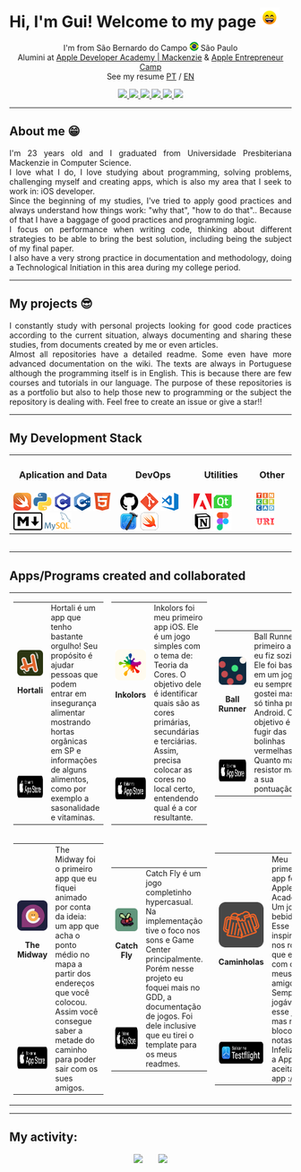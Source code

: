 # Hi, I'm Gui! Welcome to my page <img src="https://raw.githubusercontent.com/Gui25Reis/Gui25Reis/main/images/_gifs/smile.gif" width="35px"/>

<!-- Introdução -->
<p align="center">
    I'm from São Bernardo do Campo <img width="16" src="https://github.com/Gui25Reis/Gui25Reis/blob/main/images/_icons/Brasil-quadrado.png" alt="Brazil"/> São Paulo 
    <br/>Alumini at <a href="https://developeracademy.mackenzie.br/">Apple Developer Academy | Mackenzie</a> & <a href="https://developer.apple.com/entrepreneur-camp/"> Apple Entrepreneur Camp</a>
    <br/>See my resume <a href="https://github.com/Gui25Reis/Gui25Reis/blob/main/files/GuiReis_CV-pt.pdf">PT</a> / <a href="https://github.com/Gui25Reis/Gui25Reis/blob/main/files/GuiReis_CV-en.pdf">EN</a>
</p>

<!-- Redes sociais -->
<p align="center">
<!-- Instagram -->
    <a href="https://www.instagram.com/kings_25g/">
        <img src="https://img.shields.io/badge/Instagram-c13584?&style=flat-square&logo=instagram&logoColor=white" />
    </a>
<!-- Facebook -->
    <a href="https://www.facebook.com/kings25g/">
        <img src="https://img.shields.io/badge/Facebook-3b5998?&style=flat-square&logo=facebook&logoColor=white" />
    </a>
<!-- Linkedin -->
    <a href="https://www.linkedin.com/in/guilherme-reis-27583a1b7/">
        <img src="https://img.shields.io/badge/Linkedin-0e76a8?&style=flat-square&logo=linkedin&logoColor=white" />
    </a>
<!-- Medium -->
    <a href="https://medium.com/@kings_25g">
        <img src="https://img.shields.io/badge/Medium-000000?&style=flat-square&logo=Medium&logoColor=white" />
    </a>
<!-- App Store -->
    <a href="https://apps.apple.com/br/developer/guilherme-reis/id1572342595">
        <img src="https://img.shields.io/badge/AppStore-2076F3?&style=flat-square&logo=AppStore&logoColor=white" />
    </a>
<!-- Linktree -->
    <a href="https://linktr.ee/kings_25g">
        <img src="https://img.shields.io/badge/Linktree-43E660?&style=flat-square&logo=Linktree&logoColor=white" />
    </a>
</p>

----------
## About me 😁
<p align="justify">
    I'm 23 years old and I graduated from Universidade Presbiteriana Mackenzie in Computer Science.
    <br/>I love what I do, I love studying about programming, solving problems, challenging myself and creating apps, which is also my area that I seek to work in: iOS developer.
    <br/>Since the beginning of my studies, I've tried to apply good practices and always understand how things work: "why that", "how to do that".. Because of that I have a baggage of good practices and programming logic.
    <br/>I focus on performance when writing code, thinking about different strategies to be able to bring the best solution, including being the subject of my final paper.
    <br/>I also have a very strong practice in documentation and methodology, doing a Technological Initiation in this area during my college period.
</p>

----------
## My projects 😎
<p align="justify">
    I constantly study with personal projects looking for good code practices according to the current situation, always documenting and sharing these studies, from documents created by me or even articles.
    <br/>Almost all repositories have a detailed readme. Some even have more advanced documentation on the wiki. The texts are always in Portuguese although the programming itself is in English. This is because there are few courses and tutorials in our language. The purpose of these repositories is as a portfolio but also to help those new to programming or the subject the repository is dealing with. Feel free to create an issue or give a star!!
</p>

----------
## My Development Stack
<table align="center" style="margin: 0px auto;">
    <tr>
        <td><h3 align="center">Aplication and Data</h3></td>
        <td><h3 align="center">DevOps</h3></td>
        <td><h3 align="center">Utilities</h3></td>
        <td><h3 align="center">Other</h3></td>
    </tr>
    <tr>
        <td>
            <img src="https://github.com/Gui25Reis/Gui25Reis/blob/main/images/_icons/Swift-quadrado.png"/>
            <img src="https://github.com/Gui25Reis/Gui25Reis/blob/main/images/_icons/Pyhon-quadrada.png"/>
            <img src="https://github.com/Gui25Reis/Gui25Reis/blob/main/images/_icons/C-quadrada.png"/>
            <img src="https://github.com/Gui25Reis/Gui25Reis/blob/main/images/_icons/Cpp-quadrada.png"/>
            <img src="https://github.com/Gui25Reis/Gui25Reis/blob/main/images/_icons/HTML-quadrado.png"/>
            <img src="https://github.com/Gui25Reis/Gui25Reis/blob/main/images/_icons/Markdown-quadrado.png"/>
            <a href="https://www.mysql.com/"><img src="https://github.com/Gui25Reis/Gui25Reis/blob/main/images/_icons/MySQL.png"/></a>
        </td>
        <td>
            <a href="https://github.com/Gui25Reis"><img src="https://github.com/Gui25Reis/Gui25Reis/blob/main/images/_icons/GitHub-quadrado.png"/></a>
            <a href="https://git-scm.com/"><img src="https://github.com/Gui25Reis/Gui25Reis/blob/main/images/_icons/Git-quadrada.png"/></a>
            <a href="https://code.visualstudio.com/"><img src="https://github.com/Gui25Reis/Gui25Reis/blob/main/images/_icons/VsCode-quadrado.png"/></a>
            <a href="https://apps.apple.com/br/app/xcode/id497799835"><img src="https://github.com/Gui25Reis/Gui25Reis/blob/main/images/_icons/XCode-quadrado.png"/></a>
            <a href="https://www.apple.com/br/swift/playgrounds/"><img src="https://github.com/Gui25Reis/Gui25Reis/blob/main/images/_icons/SwiftPlaygrounds-quadrado.png"/></a>
        </td>
        <td>
            <img src="https://github.com/Gui25Reis/Gui25Reis/blob/main/images/_icons/Adobe-quadrado.png"/>
            <a href="https://www.qt.io/"><img src="https://github.com/Gui25Reis/Gui25Reis/blob/main/images/_icons/QtDesigner-png.png"/></a>
            <a href="https://www.notion.so/product"><img src="https://github.com/Gui25Reis/Gui25Reis/blob/main/images/_icons/Notion-quadrado.png"/></a>
            <a href="https://www.figma.com/"><img src="https://github.com/Gui25Reis/Gui25Reis/blob/main/images/_icons/Figma-quadrado.png"/></a>
        </td>
        <td>
            <a href="https://www.tinkercad.com/users/4f5dpZ494Qs-kings25g?category=circuits&sort=likes&view_mode=default"><img src="https://github.com/Gui25Reis/Gui25Reis/blob/main/images/_icons/Tinkercad-png.png"/></a>
            <a href="https://www.urionlinejudge.com.br/judge/pt/profile/318386"><img src="https://github.com/Gui25Reis/Gui25Reis/blob/main/images/_icons/URI-quadrado.png"/></a>
        </td>
    </tr>
</table>

<br/>

----------
## Apps/Programs created and collaborated
<table>
    <!-- >>>>>>>>>>>>>>>>>>>> Linha 01 <<<<<<<<<<<<<<<<<<<<<< -->
    <tr>
        <!-- Hortali -->
        <td>
            <table>
                <tr>
                    <td align="center">
                        <a href="https://github.com/Hortali/Hortali-App">
                            <img src="https://github.com/Gui25Reis/Gui25Reis/blob/main/images/_apps/Hortali-Logo.png"  alt="Logo app Hortali"/>
                        </a>
                        <p><b>Hortali</b></p>
                    </td>
                    <td rowspan="2" width = 400 valign="top">
                        Hortali é um app que tenho bastante orgulho! Seu propósito é ajudar pessoas que podem entrar em insegurança alimentar mostrando hortas orgânicas em SP e informações de alguns alimentos, como por exemplo a sasonalidade e vitaminas.
                    </td>
                </tr>
                <tr>
                    <td>
                        <a href="https://apps.apple.com/br/app/hortali/id6443548466">
                            <img src="https://github.com/Gui25Reis/Gui25Reis/blob/main/images/AppStore-Pt.png" height=40/>
                        </a>
                    </td>
                </tr>
            </table>
        </td>
        <!-- Inkolors -->
        <td>
            <table>
                <tr>
                    <td align="center">
                        <a href="https://github.com/Gui25Reis/Inkolors">
                            <img src="https://github.com/Gui25Reis/Gui25Reis/blob/main/images/_apps/Inkolors-logo.png" alt="Logo app Inkolors"/>
                        </a>
                        <p><b>Inkolors</b></p>
                    </td>
                    <td rowspan="2" width=400 valign="top">
                        Inkolors foi meu primeiro app iOS. Ele é um jogo simples com o tema de: Teoria da Cores. O objetivo dele é identificar quais são as cores primárias, secundárias e terciárias. Assim, precisa colocar as cores no local certo, entendendo qual é a cor resultante.
                    </td>
                </tr>
                <tr>
                    <td>
                        <a href="https://apps.apple.com/us/app/inkolors/id1572342593">
                            <img src="https://github.com/Gui25Reis/Gui25Reis/blob/main/images/AppStore-Pt.png" height=40/>
                        </a>
                    </td>
                </tr>
            </table>
        </td>
        <!-- Ball Runner -->
        <td>
            <table>
                <tr>
                    <td align="center">
                        <a href="https://github.com/Gui25Reis/Ball-Runner">
                            <img src="https://github.com/Gui25Reis/Gui25Reis/blob/main/images/_apps/Ball_Runner-Logo.png"  alt="Logo app Ball Runner"/>
                        </a>
                        <p><b>Ball Runner</b></p>
                    </td>
                    <td rowspan="2" width = 400 valign="top">
                        Ball Runner foi o primeiro app que eu fiz sozinho. Ele foi baseado em um jogo que eu sempre gostei mas que só tinha pra Android. O objetivo é você fugir das bolinhas vermelhas. Quanto mais resistor maior é a sua pontuação.
                    </td>
                </tr>
                <tr>
                    <td>
                        <a href="https://apps.apple.com/br/app/ball-runner/id1579613903">
                            <img src="https://github.com/Gui25Reis/Gui25Reis/blob/main/images/AppStore-Pt.png" height=40/>
                        </a>
                    </td>
                </tr>
            </table>
        </td>
        <!-- Coverless -->
        <td>
            <table>
                <tr>
                    <td align="center">
                        <a href="https://github.com/Gui25Reis/Coverless">
                            <img src="https://github.com/Gui25Reis/Gui25Reis/blob/main/images/_apps/Coverless-logo.png" alt="Logo app Coverless"/>
                        </a>
                        <p><b>Coverless</b></p>
                    </td>
                    <td rowspan="2" width = 400 valign="top">
                        Coverless foi um app com o objetivo de estudar a acessibilidade, desde seu propósito até as suas features. O app tem como objetivo indicar livros a partir das sinopse, sem olha a capa. Nesse app tive o foco com APIs principalmente.
                    </td>
                </tr>
                <tr>
                    <td>
                        <a href="https://apps.apple.com/us/app/coverless-your-book-sugestion/id1587382412">
                            <img src="https://github.com/Gui25Reis/Gui25Reis/blob/main/images/AppStore-Pt.png" height=40/>
                        </a>
                    </td>
                </tr>
            </table>
        </td>
        <!-- Datas em Dias -->
        <td>
            <table>
                <tr>
                    <td align="center">
                        <a href="https://github.com/Gui25Reis/Diferenca-em-dias">
                            <img src="https://github.com/Gui25Reis/Gui25Reis/blob/main/images/_apps/Diferenca_Dias-Logo.png"  alt="Logo do app Datas em Dias"/>
                        </a>
                        <p><b>Datas em Dias</b></p>
                    </td>
                    <td rowspan="2" width = 400 valign="top">
                        Essa aplicação desktop foi um projeto com o objetivo de juntar todo o conhecimento que eu tinha adquirido, aprofundamento nas boas práticas, aplicação desktop com UI, POO, PyQT, documentação... O propósito dele é pegar o intervalo em dias entre duas datas.
                    </td>
                </tr>
                <tr>
                    <td>
                        <a href="https://github.com/Gui25Reis/Diferenca-em-dias/releases/download/1.0.0/_executavel_.1.0.rar">
                            <img src="https://github.com/Gui25Reis/Gui25Reis/blob/main/images/Wndowns-black-Pt.png" height=40/>
                        </a>
                    </td>
                </tr>
            </table>
        </td>
        <!-- Kaos Bot -->
        <td>
            <table>
                <tr>
                    <td align="center">
                        <a href="https://github.com/giangamberi/KaOS_Bot">
                            <img src="https://github.com/Gui25Reis/Gui25Reis/blob/main/images/_apps/Kaos_Bot-Logo.png"  alt="Logo do Kaos Bot"/>
                        </a>
                        <p><b>Kaos Bot</b></p>
                    </td>
                    <td rowspan="2" width = 400 valign="top">
                        Primeiro bot que eu trabalhei. Esse foi um bot para discord criado durante a pandemia juntos com os amigos de faculdade para causar nos servers rs. Ta ai o nome: caos.
                    </td>
                </tr>
                <tr>
                    <td>
                        <a href="https://github.com/giangamberi/KaOS_Bot/releases/tag/v2.0">
                            <img src="https://github.com/Gui25Reis/Gui25Reis/blob/main/images/Wndowns-black-Pt.png" height=40/>
                        </a>
                    </td>
                </tr>
            </table>
        </td>
    </tr>
    <!-- >>>>>>>>>>>>>>>>>>>> Linha 02 <<<<<<<<<<<<<<<<<<<<<< -->
    <tr>
        <!-- The Midway -->
        <td>
            <table>
                <tr>
                    <td align="center">
                        <a href="https://github.com/The-Midway/TheMidway-App">
                            <img src="https://github.com/Gui25Reis/Gui25Reis/blob/main/images/_apps/The_Midway-Logo.png"  alt="Logo app The Midway"/>
                        </a>
                        <p><b>The Midway</b></p>
                    </td>
                    <td rowspan="2" width = 400 valign="top">
                        The Midway foi o primeiro app que eu fiquei animado por conta da ideia: um app que acha o ponto médio no mapa a partir dos endereços que você colocou. Assim você consegue saber a metade do caminho para poder sair com os sues amigos.
                    </td>
                </tr>
                <tr>
                    <td>
                        <a href="https://apps.apple.com/br/app/the-midway/id1599585926">
                            <img src="https://github.com/Gui25Reis/Gui25Reis/blob/main/images/AppStore-Pt.png" height=40/>
                        </a>
                    </td>
                </tr>
            </table>
        </td>
        <!-- Catch Fly -->
        <td>
            <table>
                <tr>
                    <td align="center">
                        <a href="https://github.com/rebeccamello/Catch-Fly">
                            <img src="https://github.com/Gui25Reis/Gui25Reis/blob/main/images/_apps/CatchFly-Logo.png"  alt="Logo app Catch Fly"/>
                        </a>
                        <p><b>Catch Fly</b></p>
                    </td>
                    <td rowspan="2" width = 400 valign="top">
                        Catch Fly é um jogo completinho hypercasual. Na implementação tive o foco nos sons e Game Center principalmente. Porém nesse projeto eu foquei mais no GDD, a documentação de jogos. Foi dele inclusive que eu tirei o template para os meus readmes.
                    </td> 
                </tr>
                <tr>
                    <td>
                        <a href="https://apps.apple.com/us/app/catch-fly-the-escape/id1615619928">
                            <img src="https://github.com/Gui25Reis/Gui25Reis/blob/main/images/AppStore-Pt.png" height=40/>
                        </a>
                    </td>
                </tr>
            </table>
        </td>
        <!-- Caminholas -->
        <td>
            <table>
                <tr>
                    <td align="center">
                        <a href="https://github.com/Gui25Reis/Drink-Game">
                            <img src="https://github.com/Gui25Reis/Gui25Reis/blob/main/images/_apps/Caminholas-logo.png"  alt="Logo app Caminholas"/>
                        </a>
                        <p><b>Caminholas</b></p>
                    </td>
                    <td rowspan="2" width = 400 valign="top">
                        Meu primeiro app fora da Apple Academy. Um jogo de bebida. Esse app foi inspirado nos rolês que eu tive com os meus amigos. Sempre jogávamos esse jogo, mas no bloco de notas. Infelizmente a Apple não aceita esse app :/
                    </td>
                </tr>
                <tr>
                    <td>
                        <a href="https://kings-gui.notion.site/Caminholas-88a8027d54594057ab3d6867bf906cf1?pvs=4">
                            <img src="https://github.com/Gui25Reis/Gui25Reis/blob/main/images/Testflight-Pt.png" height=40/>
                        </a>
                    </td>
                </tr>
            </table>
        </td>
        <!-- Maria Cacau -->
        <td>
            <table>
                <tr>
                    <td align="center">
                        <a href="https://github.com/Gui25Reis/Maria-Cacau-Contagem">
                            <img src="https://github.com/Gui25Reis/Gui25Reis/blob/main/images/_apps/Maria_Cacau-Logo.png"  alt="Logo da Maria Cacau"/>
                        </a>
                        <p><b>Maria Cacau</b></p>
                    </td>
                    <td rowspan="2" width = 400 valign="top">
                        Esse foi um dos primeiros softwares que a cada nova versão gerada foi uma evolução minha na programação. Esse é um programa desktop para a empresa Maria Cacau que a ajuda a criar com um resumo dos pedidos que precisam ser feitos no período selecionado e os tipos de entregas.
                    </td>
                </tr>
                <tr>
                    <td>
                        <a href="https://github.com/Gui25Reis/Maria-Cacau-Contagem/releases/download/3.0.0/MC.-.Analise.exe">
                            <img src="https://github.com/Gui25Reis/Gui25Reis/blob/main/images/Wndowns-black-Pt.png" height=40/>
                        </a>
                    </td>
                </tr>
            </table>
        </td>
        <!-- Base Convertor -->
        <td>
            <table>
                <tr>
                    <td align="center">
                        <a href="https://github.com/Gui25Reis/Mudanca-de-base">
                            <img src="https://github.com/Gui25Reis/Gui25Reis/blob/main/images/_apps/Mudanca_Base-Logo.png"  alt="Logo do app Mudança de Base"/>
                        </a>
                        <p><b>Base Convertor</b></p>
                    </td>
                    <td rowspan="2" width = 400 valign="top">
                        Essa foi a primeira aplicação que eu fiz com interface gráfica. O app faz a conversão de bases de números inteiros. Esse assunto foi um dos primeiros que eu aprendi na computação. Foi muito interessante ver a evolução que ele teve!
                    </td>
                </tr>
                <tr>
                    <td>
                        <a href="https://github.com/Gui25Reis/Mudanca-de-base/blob/main/arquivos/_executavel_%5B1.1.0%5D.rar">
                            <img src="https://github.com/Gui25Reis/Gui25Reis/blob/main/images/Wndowns-black-Pt.png" height=40/>
                        </a>
                    </td>
                </tr>
            </table>
        </td>
    </tr>
</table>

----------
## My activity:
<p align="center">
    <img src="https://github-readme-stats.vercel.app/api?username=gui25reis&show_icons=true&theme=onedark" height="180px"/>&nbsp;&nbsp;&nbsp;&nbsp;&nbsp;&nbsp;
    <img src= "https://github-readme-stats.vercel.app/api/top-langs/?username=gui25reis&amp;theme=dark&layout=compact" height="180px"/>
</p>
